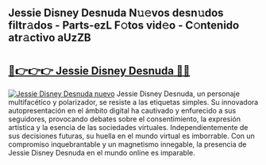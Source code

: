 ## Jessie Disney Desnuda N𝚞𝚎vos desn𝚞dos filtr𝚊dos - Parts-ezL F𝚘tos vid𝚎o - C𝚘ntenido atr𝚊ctivo aUzZB

# <h2><a href="http://mb6ux55.tromn.icu/?c=Jessie+Disney+Desnuda">🔗👉👉👉 Jessie Disney Desnuda 🔗🔗</a></h2>

[![Jessie Disney Desnuda nuevo](https://i.imgur.com/pEAQMta.gif)](http://mb6ux55.tromn.icu/?c=Jessie+Disney+Desnuda)
Jessie Disney Desnuda, un personaje multifacético y polarizador, se resiste a las etiquetas simples. Su innovadora autopresentación en el ámbito digital ha cautivado y enfurecido a sus seguidores, provocando debates sobre el consentimiento, la expresión artística y la esencia de las sociedades virtuales. Independientemente de sus decisiones futuras, su huella en el mundo virtual es imborrable. Con un compromiso inquebrantable y un magnetismo innegable, la presencia de Jessie Disney Desnuda en el mundo online es imparable.
